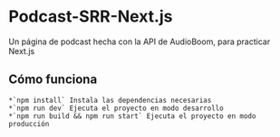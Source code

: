 # Podcast-SRR-Next.js
Un página de podcast hecha con la API de AudioBoom, para practicar Next.js

## Cómo funciona
    *`npm install` Instala las dependencias necesarias
    *`npm run dev` Ejecuta el proyecto en modo desarrollo
    *`npm run build && npm run start` Ejecuta el proyecto en modo producción